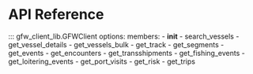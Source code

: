# API Reference

::: gfw_client_lib.GFWClient
    options:
      members:
        - __init__
        - search_vessels
        - get_vessel_details
        - get_vessels_bulk
        - get_track
        - get_segments
        - get_events
        - get_encounters
        - get_transshipments
        - get_fishing_events
        - get_loitering_events
        - get_port_visits
        - get_risk
        - get_trips
